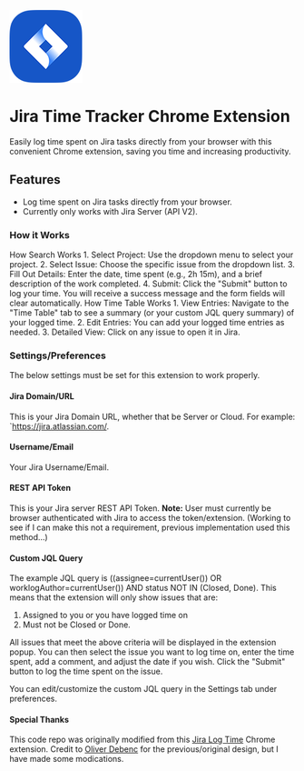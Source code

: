 ![jira_logo](src/icons/jira_logo128.png)

# Jira Time Tracker Chrome Extension
Easily log time spent on Jira tasks directly from your browser with this convenient Chrome extension, saving you time and increasing productivity.

## Features
- Log time spent on Jira tasks directly from your browser.
- Currently only works with Jira Server (API V2).

### How it Works
How Search Works
	1.	Select Project: Use the dropdown menu to select your project.
	2.	Select Issue: Choose the specific issue from the dropdown list.
	3.	Fill Out Details: Enter the date, time spent (e.g., 2h 15m), and a brief description of the work completed.
	4.	Submit: Click the "Submit" button to log your time. You will receive a success message and the form fields will clear automatically.
How Time Table Works
	1.	View Entries: Navigate to the "Time Table" tab to see a summary (or your custom JQL query summary) of your logged time.
	2.	Edit Entries: You can add your logged time entries as needed.
	3.	Detailed View: Click on any issue to open it in Jira.

### Settings/Preferences
The below settings must be set for this extension to work properly.

#### Jira Domain/URL

This is your Jira Domain URL, whether that be Server or Cloud. For example: `https://jira.atlassian.com/.

#### Username/Email

Your Jira Username/Email.

#### REST API Token

This is your Jira server REST API Token. <b>Note:</b> User must currently be browser authenticated with Jira to access the token/extension. (Working to see if I can make this not a requirement, previous implementation used this method...)

#### Custom JQL Query
The example JQL query is ((assignee=currentUser()) OR worklogAuthor=currentUser()) AND status NOT IN (Closed, Done). This means that the extension will only show issues that are:
1. Assigned to you or you have logged time on
2. Must not be Closed or Done.

All issues that meet the above criteria will be displayed in the extension popup. You can then select the issue you want to log time on, enter the time spent, add a comment, and adjust the date if you wish. Click the "Submit" button to log the time spent on the issue.

You can edit/customize the custom JQL query in the Settings tab under preferences.

#### Special Thanks
This code repo was originally modified from this [Jira Log Time](https://chrome.google.com/webstore/detail/jira-log-time/peboekgeiffcaddndeonkmkledekeegl) Chrome extension. Credit to [Oliver Debenc](https://www.linkedin.com/in/oliver-debenc-01821770) for the previous/original design, but I have made some modications.